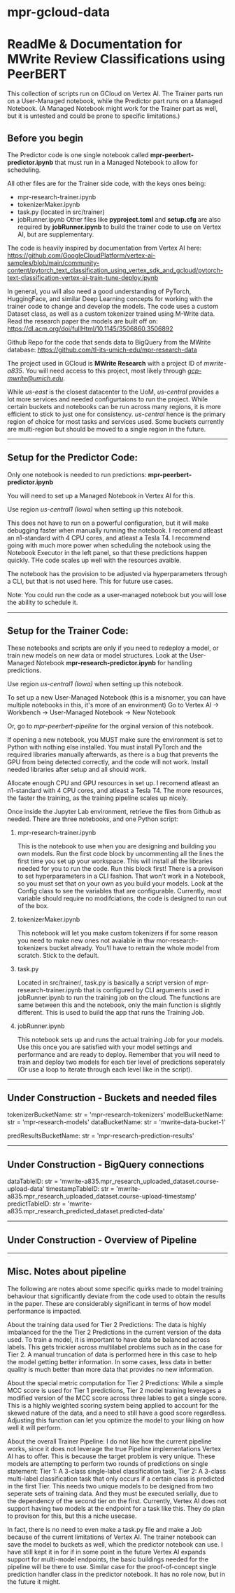 # mpr-gcloud-data 
# ReadMe & Documentation for MWrite Review Classifications using PeerBERT

This collection of scripts run on GCloud on Vertex AI. The Trainer parts run on a User-Managed notebook, while the Predictor part runs on a Managed Notebook. 
(A Managed Notebook might work for the Trainer part as well, but it is untested and could be prone to specific limitations.)


## Before you begin

The Predictor code is one single notebook called **mpr-peerbert-predictor.ipynb** that must run in a Managed Notebook to allow for scheduling. 

All other files are for the Trainer side code, with the keys ones being:
- mpr-research-trainer.ipynb
- tokenizerMaker.ipynb
- task.py (located in src/trainer)
- jobRunner.ipynb
Other files like **pyproject.toml** and **setup.cfg** are also required by **jobRunner.ipynb** to build the trainer code to use on Vertex AI, but are supplementary.

The code is heavily inspired by documentation from Vertex AI here: 
https://github.com/GoogleCloudPlatform/vertex-ai-samples/blob/main/community-content/pytorch_text_classification_using_vertex_sdk_and_gcloud/pytorch-text-classification-vertex-ai-train-tune-deploy.ipynb

In general, you will also need a good understanding of PyTorch, HuggingFace, and similar Deep Learning concepts for working with the trainer code to change and develop the models. 
The code uses a custom Dataset class, as well as a custom tokenizer trained using M-Write data. 
Read the research paper the models are built off on: https://dl.acm.org/doi/fullHtml/10.1145/3506860.3506892

Github Repo for the code that sends data to BigQuery from the MWrite database: https://github.com/tl-its-umich-edu/mpr-research-data

The project used in GCloud is **MWrite Research** with a project ID of *mwrite-a835*.
You will need access to this project, most likely through *gcp-mwrite@umich.edu*. 

While *us-east* is the closest datacenter to the UoM, *us-central* provides a lot more services and needed configurtaions to run the project. While certain buckets and notebooks can be run across many regions, it is more efficient to stick to just one for consistency. *us-central* hence is the primary region of choice for most tasks and services used. Some buckets currently are multi-region but should be moved to a single region in the future.

---

## Setup for the Predictor Code:

Only one notebook is needed to run predictions: **mpr-peerbert-predictor.ipynb**

You will need to set up a Managed Notebook in Vertex AI for this.

Use region *us-central1 (Iowa)* when setting up this notebook.

This does not have to run on a powerful configuration, but it will make debugging faster when manually running the notebook. I recomend atleast an n1-standard with 4 CPU cores, and atleast a Tesla T4. I recommend going with much more power when scheduling the notebook using the Notebook Executor in the left panel, so that these predictions happen quickly. THe code scales up well with the resources avaible. 

The notebook has the provision to be adjusted via hyperparameters through a CLI, but that is not used here. This for future use cases.

Note: You could run the code as a user-managed notebook but you will lose the ability to schedule it.

---

## Setup for the Trainer Code:

These notebooks and scripts are only if you need to redeploy a model, or train new models on new data or model structures. Look at the User-Managed Notebook **mpr-research-predictor.ipynb** for handling predictions.

Use region *us-central1 (Iowa)* when setting up this notebook.

To set up a new User-Managed Notebook (this is a misnomer, you can have multiple notebooks in this, it's more of an environment)
Go to Vertex AI -> Workbench -> User-Managed Notebook -> New Notebook

Or, go to *mpr-peerbert-pipeline* for the orginal version of this notebook.

If opening a new notebook, you MUST make sure the environment is set to Python with nothing else installed.
You must install PyTorch and the required libraries manually afterwards, as there is a bug that prevents the GPU from being detected correctly, and the code will not work.
Install needed libraries after setup and all should work.

Allocate enough CPU and GPU resources in set up. I recomend atleast an n1-standard with 4 CPU cores, and atleast a Tesla T4. The more resources, the faster the training, as the training pipeline scales up nicely. 

Once inside the Jupyter Lab environment, retrieve the files from Github as needed. There are three notebooks, and one Python script:

1. mpr-research-trainer.ipynb

    This is the notebook to use when you are designing and building you own models. Run the first code block by uncommenting all the lines the first time you set up your workspace. This will install all the libraries needed for you to run the code. Run this block first!
    There is a provison to set hyperparameters in a CLI fashion. That won't work in a Notebook, so you must set that on your own as you build your models. Look at the Config class to see the variables that are configurable. Currently, most variable should require no modifciations, the code is designed to run out of the box. 
    
2. tokenizerMaker.ipynb

    This notebook will let you make custom tokenizers if for some reason you need to make new ones not avaiable in thw mor-research-tokenizers bucket already. You'll have to retrain the whole model from scratch. Stick to the default.
    
3. task.py

    Located in src/trainer/, task.py is basically a script version of mpr-research-trainer.ipynb that is configured by CLI arguments used in jobRunner.ipynb to run the training job on the cloud. The functions are same between this and the notebook, only the main function is slightly different. This is used to build the app that runs the Training Job.
    
4. jobRunner.ipynb

    This notebook sets up and runs the actual training Job for your models. Use this once you are satisfied with your model settings and performance and are ready to deploy. Remember that you will need to train and deploy two models for each tier level of predictions seperately (Or use a loop to iterate through each level like in the script).
    
---

## Under Construction - Buckets and needed files

tokenizerBucketName: str = 'mpr-research-tokenizers'
modelBucketName: str = 'mpr-research-models'
dataBucketName: str = 'mwrite-data-bucket-1'

predResultsBucketName: str = 'mpr-research-prediction-results'

---

## Under Construction - BigQuery connections

dataTableID: str = 'mwrite-a835.mpr_research_uploaded_dataset.course-upload-data'
timestampTableID: str = 'mwrite-a835.mpr_research_uploaded_dataset.course-upload-timestamp'
predictTableID: str = 'mwrite-a835.mpr_research_predicted_dataset.predicted-data'

---

## Under Construction - Overview of Pipeline

---

## Misc. Notes about pipeline
   
The following are notes about some specific quirks made to model training behaviour that significantly deviate from the code used to obtain the results in the paper. These are considerably significant in terms of how model performance is impacted. 

About the training data used for Tier 2 Predictions:
    The data is highly imbalanced for the the Tier 2 Predictions in the current version of the data used. To train a model, it is important to have data be balanced across labels. This gets trickier across multilabel problems such as in the case for Tier 2. A manual truncation of data is performed here in this case to help the model getting better information. In some cases, less data in better quality is much better than more data that provides no new information. 
    
About the special metric computation for Tier 2 Predictions:
    While a simple MCC score is used for Tier 1 predictions, Tier 2 model training leverages a modified version of the MCC score across three lables to get a single score. This is a highly weighted scoring system being applied to account for the skewed nature of the data, and a need to still have a good score regardless. Adjusting this function can let you optimize the model to your liking on how well it will perform. 
    
    
About the overall Trainer Pipeline:
    I do not like how the current pipeline works, since it does not leverage the true Pipeline implementations Vertex AI has to offer. This is because the target problem is very unique. These models are attempting to perform two rounds of predictions on single statement:
    Tier 1: A 3-class single-label classification task,
    Tier 2: A 3-class multi-label classification task that only occurs if a certain class is predicted in the first Tier.
This needs two unique models to be designed from two seperate sets of training data. And they must be executed serially, due to the dependency of the second tier on the first. 
Currently, Vertex AI does not support having two models at the endpoint for a task like this. They do plan to provison for this, but this a niche usecase.

In fact, there is no need to even make a task.py file and make a Job because of the current limitations of Vertex AI. The trainer notebook can save the model to buckets as well, which the predictor notebook can use. I have still kept it in for if in some point in the future Vertex AI expands support for multi-model endpoints, the basic buildings needed for the pipeline will be there to use. Similar case for the proof-of-concept single prediction handler class in the predictor notebook. It has no role now, but in the future it might.

